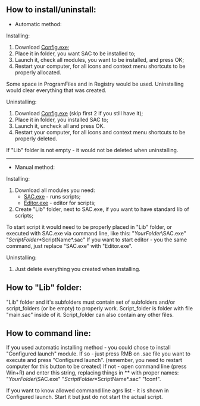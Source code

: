 How to install/uninstall:
-

- Automatic method:

Installing:
1. Download [Config.exe](https://github.com/SunSerega/SAC/raw/master/Config.exe);
2. Place it in folder, you want SAC to be installed to;
3. Launch it, check all modules, you want to be installed, and press OK;
4. Restart your computer, for all icons and context menu shortcuts to be properly allocated.

Some space in ProgramFiles and in Registry would be used.
Uninstalling would clear everything that was created.

Uninstalling:
1. Download [Config.exe](https://github.com/SunSerega/SAC/raw/master/Config.exe) (skip first 2 if you still have it);
2. Place it in folder, you installed SAC to;
3. Launch it, uncheck all and press OK.
4. Restart your computer, for all icons and context menu shortcuts to be properly deleted.

If "Lib" folder is not empty - it would not be deleted when uninstalling.

---

- Manual method:

Installing:
1. Download all modules you need:
	- [SAC.exe](http://github.com/SunSerega/SAC/raw/master/SAC.exe) - runs scripts;
	- [Editor.exe](http://github.com/SunSerega/SAC/raw/master/Editor.exe) - editor for scripts;
2. Create "Lib" folder, next to SAC.exe, if you want to have standard lib of scripts;

To start script it would need to be properly placed in "Lib" folder, or executed with SAC.exe via command line, like this:
"*YourFolder*\SAC.exe" "*ScriptFolder*\*ScriptName*.sac"
If you want to start editor - you the same command, just replace "SAC.exe" with "Editor.exe".

Uninstalling:
1. Just delete everything you created when installing.

How to "Lib" folder:
-

"Lib" folder and it's subfolders must contain set of subfolders and/or script_folders (or be empty) to properly work.
Script_folder is folder with file "main.sac" inside of it.
Script_folder can also contain any other files.

How to command line:
-

If you used automatic installing method - you could chose to install "Configured launch" module.
If so - just press RMB on .sac file you want to execute and press "Configured launch".
(remember, you need to restart computer for this button to be created)
If not - open command line (press Win+R) and enter this string, replacing things in ** with proper names:
"*YourFolder*\SAC.exe" "*ScriptFolder*\*ScriptName*.sac" "!conf".

If you want to know allowed command line agrs list - it is shown in Configured launch.
Start it but just do not start the actual script.

